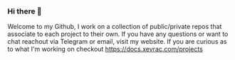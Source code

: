 ### Hi there 👋 
Welcome to my Github, I work on a collection of public/private repos that associate to each project to their own. If you have any questions or want to chat reachout via Telegram or email, visit my website. If you are curious as to what I'm working on checkout https://docs.xevrac.com/projects
